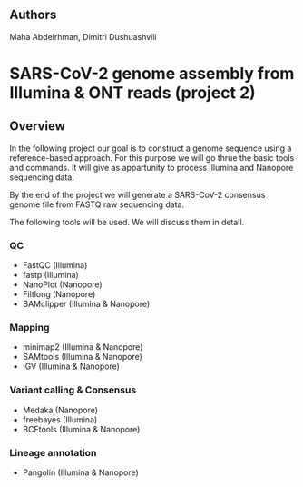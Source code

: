 
## Authors


Maha Abdelrhman, Dimitri Dushuashvili

# SARS-CoV-2 genome assembly from Illumina & ONT reads (project 2)

## Overview


In the following project our goal is to construct a genome sequence using a reference-based approach. For this purpose we will go thrue the basic tools and commands. It will give as appartunity to process Illumina and Nanopore sequencing data.

By the end of the project we will generate a SARS-CoV-2 consensus genome file from FASTQ raw sequencing data. 

The following tools will be used. We will discuss them in detail.

### QC

- FastQC (Illumina)
- fastp (Illumina)
- NanoPlot (Nanopore)
- Filtlong (Nanopore)
- BAMclipper (Illumina & Nanopore)

### Mapping

- minimap2 (Illumina & Nanopore)
- SAMtools (Illumina & Nanopore)
- IGV (Illumina & Nanopore)

### Variant calling & Consensus

- Medaka (Nanopore)
- freebayes (Illumina)
- BCFtools (Illumina & Nanopore)
 
### Lineage annotation

- Pangolin (Illumina & Nanopore)


```

```



